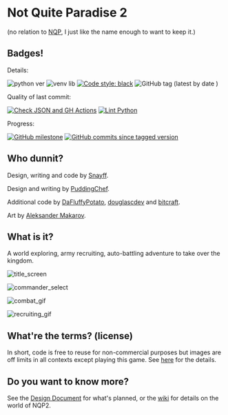# Not Quite Paradise 2

(no relation to [NQP], I just like the name enough to want to keep it.)

## Badges!
Details:

![python ver](https://img.shields.io/badge/python-3.8-blue)
![venv lib](https://img.shields.io/badge/venv-poetry-blue)
[![Code style: black](https://img.shields.io/badge/code%20style-black-000000.svg)](https://github.com/psf/black)
![GitHub tag (latest by date
)](https://img.shields.io/github/v/tag/Snayff/nqp2?label=version)



Quality of last commit:

[![Check JSON and GH Actions](https://github.com/Snayff/nqp2/actions/workflows/check_json_gh_actions.yml/badge.svg)](https://github.com/Snayff/nqp2/actions/workflows/check_json_gh_actions.yml)
[![Lint Python](https://github.com/Snayff/nqp2/actions/workflows/lint_and_fix_py.yml/badge.svg)](https://github.com/Snayff/nqp2/actions/workflows/lint_and_fix_py.yml)

Progress:

[![GitHub milestone](https://img.shields.io/github/milestones/progress/Snayff/nqp2/1)](https://github.com/Snayff/nqp2/milestone/1)
[![GitHub commits since tagged version](https://img.shields.io/github/commits-since/Snayff/nqp2/0.0.1)](https://github.com/Snayff/nqp2/commits/develop)

## Who dunnit? 

Design, writing and code by [Snayff].

Design and writing by [PuddingChef]. 

Additional code by [DaFluffyPotato], [douglascdev] and [bitcraft].

Art by [Aleksander Makarov].

## What is it?
A world exploring, army recruiting, auto-battling adventure to take over the kingdom. 

![title_screen](https://i.imgur.com/fbr0IS4.png)

![commander_select](https://i.imgur.com/ujApfOI.png)

![combat_gif](https://i.imgur.com/xBtSSPf.gif)

![recruiting_gif](https://i.imgur.com/gDGcRKo.gif)



## What're the terms? (license)
In short, code is free to reuse for non-commercial purposes but images are off limits in all contexts except playing this game. 
See [here](/license.txt) for the details.

## Do you want to know more?
See the [Design Document] for what's planned, or the [wiki] for details on the world of NQP2.


[NQP]: https://github.com/Snayff/notquiteparadise
[Snayff]: https://github.com/Snayff
[PuddingChef]: https://github.com/PuddingChef
[DaFluffyPotato]: http://dafluffypotato.com
[douglascdev]: https://github.com/douglascdev
[bitcraft]: https://github.com/bitcraft
[Aleksander Makarov]: https://iknowkingrabbit.itch.io/
[Design Document]: https://docs.google.com/document/d/1J6PRu0flNJGRrUqQwEJYH1CG7n4FQ4PSB_9IyDORwR4/edit#
[wiki]: https://github.com/Snayff/nqp2/wiki
